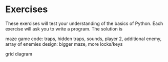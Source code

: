 # Exercises

These exercises will test your understanding of the basics of Python.  Each exercise will ask you to write a program.  The solution is



maze game code: traps, hidden traps, sounds, player 2, additional enemy, array of enemies
design: bigger maze, more locks/keys

grid diagram



